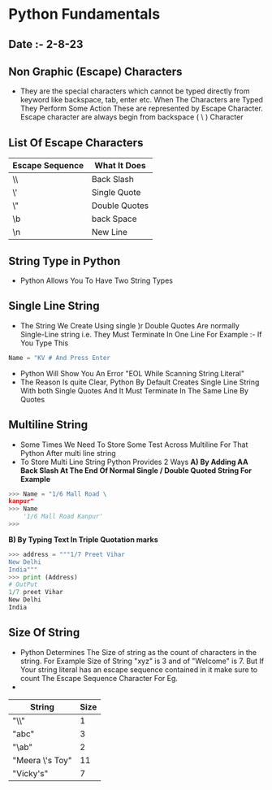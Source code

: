 # Python Fundamentals 
## Date :- 2-8-23

## Non Graphic (Escape) Characters
- They are the special characters which cannot be typed directly from keyword like backspace, tab, enter etc. When The Characters are Typed They Perform Some Action These are represented by Escape Character. Escape character are always begin from backspace ( \ ) Character

## List Of Escape Characters 
| Escape Sequence | What It Does |
|--|--|
| \\\ | Back Slash |
|\\'|Single Quote|
|\\" | Double Quotes
|\\b| back Space| 
| \n | New Line |  

## String Type in Python
- Python Allows You To Have Two String Types
## Single Line String 
- The String We Create Using single )r Double Quotes Are normally Single-Line string i.e. They Must Terminate In One Line
For Example :- If You Type This 
```py
Name = "KV # And Press Enter
```
- Python Will Show You An Error "EOL While Scanning String Literal"
- The Reason Is quite Clear, Python By Default Creates Single Line String With both Single Quotes And It Must Terminate In The Same Line By Quotes
## Multiline String 
- Some Times We Need To Store Some Test Across Multiline For That Python After multi line string
- To Store Multi Line String Python Provides 2 Ways
**A) By Adding AA Back Slash At The End Of Normal Single / Double Quoted String For Example**
```py
>>> Name = "1/6 Mall Road \ 
kanpur"
>>> Name 
    '1/6 Mall Road Kanpur'
>>>
```
**B) By Typing Text In Triple Quotation marks**
```py
>>> address = """1/7 Preet Vihar
New Delhi
India"""
>>> print (Address)
# OutPut 
1/7 preet Vihar
New Delhi
India
```
## Size Of String 
- Python Determines The Size of string as the count of characters in the string. For Example Size of String "xyz" is 3 and of "Welcome" is 7. But If Your string literal has an escape sequence contained in it make sure to count The Escape Sequence Character For Eg.
- 
|String| Size  |
|--|--|
| "\\\\" |1|
| "abc"| 3
| "\ab"| 2|
| "Meera \\'s Toy"|11
|"Vicky's"| 7
